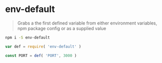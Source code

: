 
# env-default

> Grabs a the first defined variable from either environment variables,
> npm package config or as a supplied value

```sh
npm i -S env-default
```

```js
var def = require( 'env-default' )

const PORT = def( 'PORT', 3000 )
```

